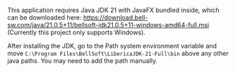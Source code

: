 This application requires Java JDK 21 with JavaFX bundled inside, which can be downloaded here: https://download.bell-sw.com/java/21.0.5+11/bellsoft-jdk21.0.5+11-windows-amd64-full.msi (Currently this project only supports Windows).

After installing the JDK, go to the Path system environment variable and move `C:\Program Files\BellSoft\LibericaJDK-21-Full\bin` above any other java paths. You may need to add the path manually.
